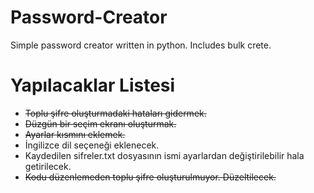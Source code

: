 # Password-Creator
Simple password creator written in python. Includes bulk crete.


# Yapılacaklar Listesi
- ~~Toplu şifre oluşturmadaki hataları gidermek.~~
- ~~Düzgün bir seçim ekranı oluşturmak.~~
- ~~Ayarlar kısmını eklemek.~~
- İngilizce dil seçeneği eklenecek.
- Kaydedilen sifreler.txt dosyasının ismi ayarlardan değiştirilebilir hala getirilecek.
- ~~Kodu düzenlemeden toplu şifre oluşturulmuyor. Düzeltilecek.~~
